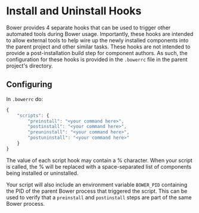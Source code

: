# Install and Uninstall Hooks

Bower provides 4 separate hooks that can be used to trigger other automated tools during Bower usage.  Importantly, these hooks are intended to allow external tools to help wire up the newly installed components into the parent project and other similar tasks.  These hooks are not intended to provide a post-installation build step for component authors.  As such, the configuration for these hooks is provided in the `.bowerrc` file in the parent project's directory.

## Configuring

In `.bowerrc` do:

```js
{
	"scripts": {
		"preinstall": "<your command here>",
		"postinstall": "<your command here>",
		"preuninstall": "<your command here>",
		"postuninstall": "<your command here>"
	}
}
```

The value of each script hook may contain a % character.  When your script is called, the % will be replaced with a space-separated list of components being installed or uninstalled.

Your script will also include an environment variable `BOWER_PID` containing the PID of the parent Bower process that triggered the script.  This can be used to verify that a `preinstall` and `postinstall` steps are part of the same Bower process.
